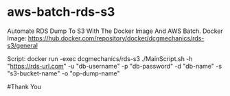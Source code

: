 # aws-batch-rds-s3

Automate RDS Dump To S3 With The Docker Image And AWS Batch.
Docker Image: https://hub.docker.com/repository/docker/dcgmechanics/rds-s3/general

Script: docker run -exec dcgmechanics/rds-s3 ./MainScript.sh -h "https://rds-url.com" -u "db-username" -p "db-password" -d "db-name" -s "s3-bucket-name" -o "op-dump-name"

#Thank You
